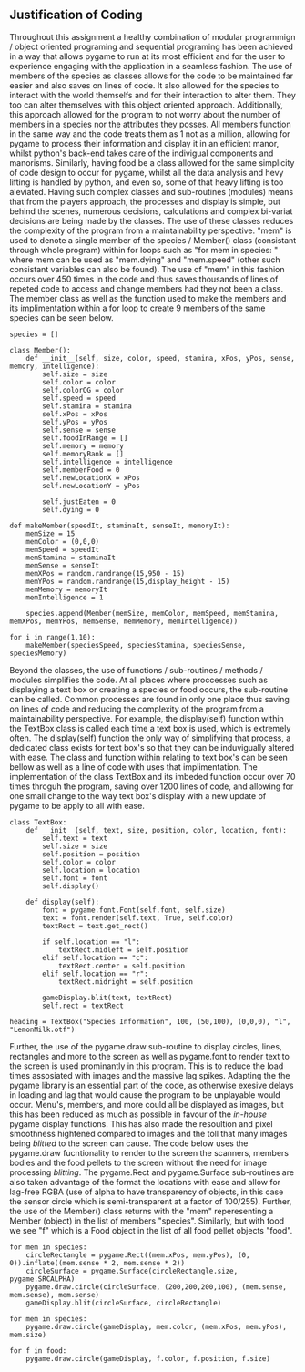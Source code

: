 ## Justification of Coding

Throughout this assignment a healthy combination of modular programmign / object oriented programing and sequential programing has been achieved in a way that allows pygame to run at its most efficient and for the user to experience engaging with the application in a seamless fashion. The use of members of the species as classes allows for the code to be maintained far easier and also saves on lines of code. It also allowed for the species to interact with the world themselfs and for their interaction to alter them. They too can alter themselves with this object oriented approach. Additionally, this approach allowed for the program to not worry about the number of members in a species nor the attributes they posses. All members function in the same way and the code treats them as 1 not as a million, allowing for pygame to process their information and display it in an efficient manor, whilst python's back-end takes care of the indivigual components and manorisms. Similarly, having food be a class allowed for the same simplicity of code design to occur for pygame, whilst all the data analysis and hevy lifting is handled by python, and even so, some of that heavy lifting is too aleviated. Having such complex classes and sub-routines (modules) means that from the players approach, the processes and display is simple, but behind the scenes, numerous decisions, calculations and complex bi-variat decisions are being made by the classes. The use of these classes reduces the complexity of the program from a maintainability perspective. "mem" is used to denote a single member of the species / Member() class (consistant through whole program) within for loops such as "for mem in species: " where mem can be used as "mem.dying" and "mem.speed" (other such consistant variables can also be found). The use of "mem" in this fashion occurs over 450 times in the code and thus saves thousands of lines of repeted code to access and change members had they not been a class. The member class as well as the function used to make the members and its implimentation within a for loop to create 9 members of the same species can be seen below.


```
species = []

class Member():
    def __init__(self, size, color, speed, stamina, xPos, yPos, sense, memory, intelligence):
        self.size = size
        self.color = color
        self.colorOG = color
        self.speed = speed
        self.stamina = stamina
        self.xPos = xPos
        self.yPos = yPos
        self.sense = sense
        self.foodInRange = []
        self.memory = memory
        self.memoryBank = []
        self.intelligence = intelligence
        self.memberFood = 0
        self.newLocationX = xPos
        self.newLocationY = yPos

        self.justEaten = 0
        self.dying = 0
      
def makeMember(speedIt, staminaIt, senseIt, memoryIt):
    memSize = 15
    memColor = (0,0,0)
    memSpeed = speedIt
    memStamina = staminaIt
    memSense = senseIt
    memXPos = random.randrange(15,950 - 15)
    memYPos = random.randrange(15,display_height - 15)
    memMemory = memoryIt
    memIntelligence = 1

    species.append(Member(memSize, memColor, memSpeed, memStamina, memXPos, memYPos, memSense, memMemory, memIntelligence))

for i in range(1,10):
    makeMember(speciesSpeed, speciesStamina, speciesSense, speciesMemory)
```


Beyond the classes, the use of functions / sub-routines / methods / modules simplifies the code. At all places where proccesses such as displaying a text box or creating a species or food occurs, the sub-routine can be called. Common processes are found in only one place thus saving on lines of code and reducing the  complexity of the program from a maintainability perspective. For example, the display(self) function within the TextBox class is called each time a text box is used, which is extremely often. The display(self) function the only way of simplifying that process, a dedicated class exists for text box's so that they can be induvigually altered with ease. The class and function within relating to text box's can be seen bellow as well as a line of code with uses that implimentation. The implementation of the class TextBox and its imbeded function occur over 70 times throguh the program, saving over 1200 lines of code, and allowing for one small change to the way text box's display with a new update of pygame to be apply to all with ease.

```
class TextBox:
    def __init__(self, text, size, position, color, location, font):
        self.text = text
        self.size = size
        self.position = position
        self.color = color
        self.location = location
        self.font = font
        self.display()

    def display(self):
        font = pygame.font.Font(self.font, self.size)
        text = font.render(self.text, True, self.color)
        textRect = text.get_rect()

        if self.location == "l":
            textRect.midleft = self.position
        elif self.location == "c":
            textRect.center = self.position
        elif self.location == "r":
            textRect.midright = self.position

        gameDisplay.blit(text, textRect)
        self.rect = textRect

heading = TextBox("Species Information", 100, (50,100), (0,0,0), "l", "LemonMilk.otf")
```

Further, the use of the pygame.draw sub-routine to display circles, lines, rectangles and more to the screen as well as pygame.font to render text to the screen is used prominantly in this program. This is to reduce the load times assosiated with images and the massive lag spikes. Adapting the the pygame library is an essential part of the code, as otherwise exesive delays in loading and lag that would cause the program to be unplayable would occur. Menu's, members, and more could all be displayed as images, but this has been reduced as much as possible in favour of the *in-house* pygame display functions. This has also made the resoultion and pixel smoothness hightened compared to images and the toll that many images being *blitted* to the screen can cause. The code below uses the pygame.draw fucntionality to render to the screen the scanners, members bodies and the food pellets to the screen without the need for image processing *blitting*. The pygame.Rect and pygame.Surface sub-routines are also taken advantage of the format the locations with ease and allow for lag-free RGBA (use of alpha to have transparency of objects, in this case the sensor circle which is semi-transparent at a factor of 100/255). Further, the use of the Member() class returns with the "mem" reperesenting a Member (object) in the list of members "species". Similarly, but with food we see "f" which is a Food object in the list of all food pellet objects "food".


```
for mem in species:
    circleRectangle = pygame.Rect((mem.xPos, mem.yPos), (0, 0)).inflate((mem.sense * 2, mem.sense * 2))
    circleSurface = pygame.Surface(circleRectangle.size, pygame.SRCALPHA)
    pygame.draw.circle(circleSurface, (200,200,200,100), (mem.sense, mem.sense), mem.sense)
    gameDisplay.blit(circleSurface, circleRectangle)

for mem in species:
    pygame.draw.circle(gameDisplay, mem.color, (mem.xPos, mem.yPos), mem.size)

for f in food:
    pygame.draw.circle(gameDisplay, f.color, f.position, f.size)
```